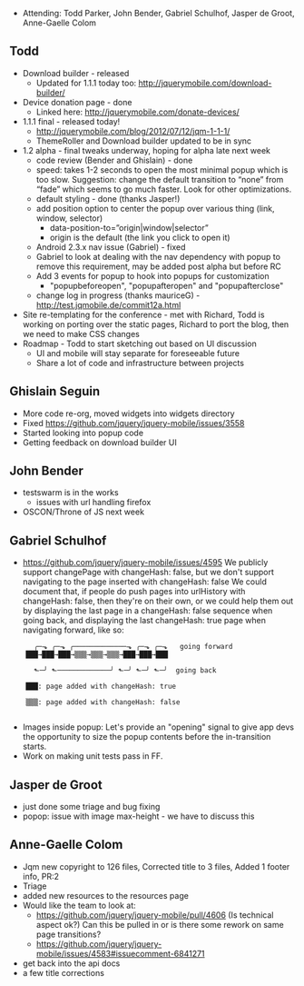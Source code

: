 * Attending: Todd Parker, John Bender, Gabriel Schulhof, Jasper de Groot, Anne-Gaelle Colom

## Todd
* Download builder - released
	- Updated for 1.1.1 today too: http://jquerymobile.com/download-builder/
* Device donation page - done
	- Linked here: http://jquerymobile.com/donate-devices/
* 1.1.1 final - released today!
	- http://jquerymobile.com/blog/2012/07/12/jqm-1-1-1/
	- ThemeRoller and Download builder updated to be in sync
* 1.2 alpha - final tweaks underway, hoping for alpha late next week
	- code review (Bender and Ghislain) - done
	- speed: takes 1-2 seconds to open the most minimal popup which is too slow. Suggestion: change the default transition to “none” from “fade” which seems to go much faster. Look for other optimizations.
	- default styling - done (thanks Jasper!)
	- add position option to center the popup over various thing (link, window, selector)
		* data-position-to=”origin|window|selector”
		* origin is the default (the link you click to open it)
	- Android 2.3.x nav issue (Gabriel) - fixed
	- Gabriel to look at dealing with the nav dependency with popup to remove this requirement, may be added post alpha but before RC
	- Add 3 events for popup to hook into popups for customization
		* "popupbeforeopen", "popupafteropen" and "popupafterclose"
	- change log in progress (thanks mauriceG) - http://test.jqmobile.de/commit12a.html 
* Site re-templating for the conference - met with Richard, Todd is working on porting over the static pages, Richard to port the blog, then we need to make CSS changes
* Roadmap - Todd to start sketching out based on UI discussion
	- UI and mobile will stay separate for foreseeable future
	- Share a lot of code and infrastructure between projects

## Ghislain Seguin
* More code re-org, moved widgets into widgets directory
* Fixed https://github.com/jquery/jquery-mobile/issues/3558
* Started looking into popup code
* Getting feedback on download builder UI

## John Bender 
* testswarm is in the works
	- issues with url handling firefox
* OSCON/Throne of JS next week

## Gabriel Schulhof
* https://github.com/jquery/jquery-mobile/issues/4595
	We publicly support changePage with changeHash: false, but we don't support navigating to the page inserted with changeHash: false
	We could document that, if people do push pages into urlHistory with changeHash: false, then they're on their own, or we could help them out by displaying the last page in a changeHash: false sequence when going back, and displaying the last changeHash: true page when navigating forward, like so:
```
      ╭─⬎ ╭─⬎ ╭─────────────⬎ ╭─⬎ ╭─⬎   going forward
    ███→███→███→▒▒▒→▒▒▒→▒▒▒→███→███→███
    
      ⬑─╯ ⬑─────────────╯ ⬑─╯ ⬑─╯ ⬑─╯  going back
    
    ███: page added with changeHash: true
    
    ▒▒▒: page added with changeHash: false
    
```
* Images inside popup: Let's provide an "opening" signal to give app devs the opportunity to size the popup contents before the in-transition starts.
* Work on making unit tests pass in FF.


## Jasper de Groot
* just done some triage and bug fixing
* popop: issue with image max-height - we have to discuss this

## Anne-Gaelle Colom
* Jqm new copyright to 126 files, Corrected title to 3 files, Added 1 footer info, PR:2
* Triage
* added new resources to the resources page
* Would like the team to look at:
	- https://github.com/jquery/jquery-mobile/pull/4606 (Is technical aspect ok?) Can this be pulled in or is there some rework on same page transitions?
	- https://github.com/jquery/jquery-mobile/issues/4583#issuecomment-6841271 
* get back into the api docs
* a few title corrections
